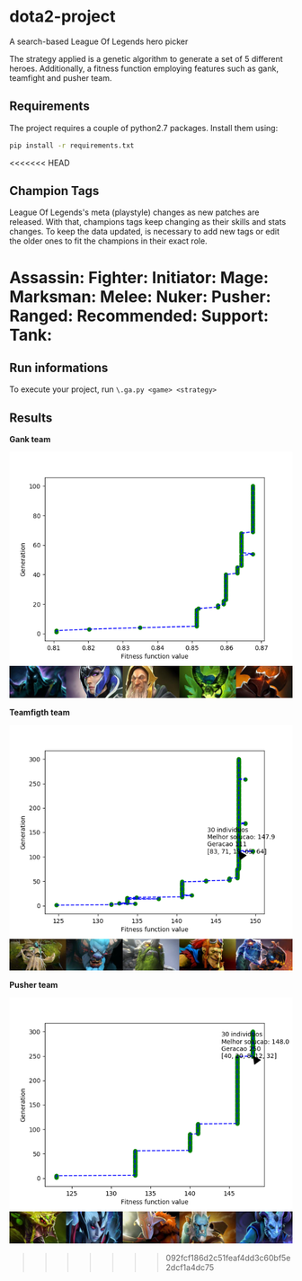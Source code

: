 # dota2-project
A search-based League Of Legends hero picker

The strategy applied is a genetic algorithm to generate a set of 5 different heroes. Additionally, a fitness function employing features such as gank, teamfight and pusher team.

## Requirements <a name="requirements"></a>
The project requires a couple of python2.7 packages. Install them using:
```bash
pip install -r requirements.txt
```
<<<<<<< HEAD
## Champion Tags
League Of Legends's meta (playstyle) changes as new patches are released. With that, champions tags keep changing as their skills and stats changes. To keep the data updated, is necessary to add new tags or edit the older ones to fit the champions in their exact role.

Assassin:
Fighter:
Initiator:
Mage:
Marksman:
Melee:
Nuker:
Pusher:
Ranged:
Recommended:
Support:
Tank:
=======

## Run informations
To execute your project, run `\.ga.py <game> <strategy>`

## Results <a name="results"></a>

**Gank team**

![myimage1](https://github.com/fcarlosmonteiro/dota2-project/blob/master/Figure_1.png)
![myimage2](https://github.com/fcarlosmonteiro/dota2-project/blob/master/test1.jpg)

**Teamfigth team**

![myimage3](https://github.com/fcarlosmonteiro/dota2-project/blob/master/Figure_2.png)
![myimage4](https://github.com/fcarlosmonteiro/dota2-project/blob/master/test2.jpg)

**Pusher team**

![myimage5](https://github.com/fcarlosmonteiro/dota2-project/blob/master/Figure_3.png)
![myimage6](https://github.com/fcarlosmonteiro/dota2-project/blob/master/test3.jpg)
>>>>>>> 092fcf186d2c51feaf4dd3c60bf5e2dcf1a4dc75
